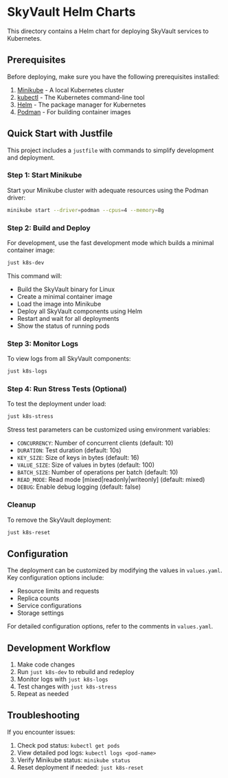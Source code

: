 # SkyVault Helm Charts

This directory contains a Helm chart for deploying SkyVault services to Kubernetes.

## Prerequisites

Before deploying, make sure you have the following prerequisites installed:

1. [Minikube](https://minikube.sigs.k8s.io/docs/start/) - A local Kubernetes cluster
2. [kubectl](https://kubernetes.io/docs/tasks/tools/#kubectl) - The Kubernetes command-line tool
3. [Helm](https://helm.sh/docs/intro/install/) - The package manager for Kubernetes
4. [Podman](https://podman.io/getting-started/installation) - For building container images

## Quick Start with Justfile

This project includes a `justfile` with commands to simplify development and deployment.

### Step 1: Start Minikube

Start your Minikube cluster with adequate resources using the Podman driver:

```bash
minikube start --driver=podman --cpus=4 --memory=8g
```

### Step 2: Build and Deploy

For development, use the fast development mode which builds a minimal container image:

```bash
just k8s-dev
```

This command will:
- Build the SkyVault binary for Linux
- Create a minimal container image
- Load the image into Minikube
- Deploy all SkyVault components using Helm
- Restart and wait for all deployments
- Show the status of running pods

### Step 3: Monitor Logs

To view logs from all SkyVault components:

```bash
just k8s-logs
```

### Step 4: Run Stress Tests (Optional)

To test the deployment under load:

```bash
just k8s-stress
```

Stress test parameters can be customized using environment variables:
- `CONCURRENCY`: Number of concurrent clients (default: 10)
- `DURATION`: Test duration (default: 10s)
- `KEY_SIZE`: Size of keys in bytes (default: 16)
- `VALUE_SIZE`: Size of values in bytes (default: 100)
- `BATCH_SIZE`: Number of operations per batch (default: 10)
- `READ_MODE`: Read mode [mixed|readonly|writeonly] (default: mixed)
- `DEBUG`: Enable debug logging (default: false)

### Cleanup

To remove the SkyVault deployment:

```bash
just k8s-reset
```

## Configuration

The deployment can be customized by modifying the values in `values.yaml`. Key configuration options include:
- Resource limits and requests
- Replica counts
- Service configurations
- Storage settings

For detailed configuration options, refer to the comments in `values.yaml`.

## Development Workflow

1. Make code changes
2. Run `just k8s-dev` to rebuild and redeploy
3. Monitor logs with `just k8s-logs`
4. Test changes with `just k8s-stress`
5. Repeat as needed

## Troubleshooting

If you encounter issues:

1. Check pod status: `kubectl get pods`
2. View detailed pod logs: `kubectl logs <pod-name>`
3. Verify Minikube status: `minikube status`
4. Reset deployment if needed: `just k8s-reset`





